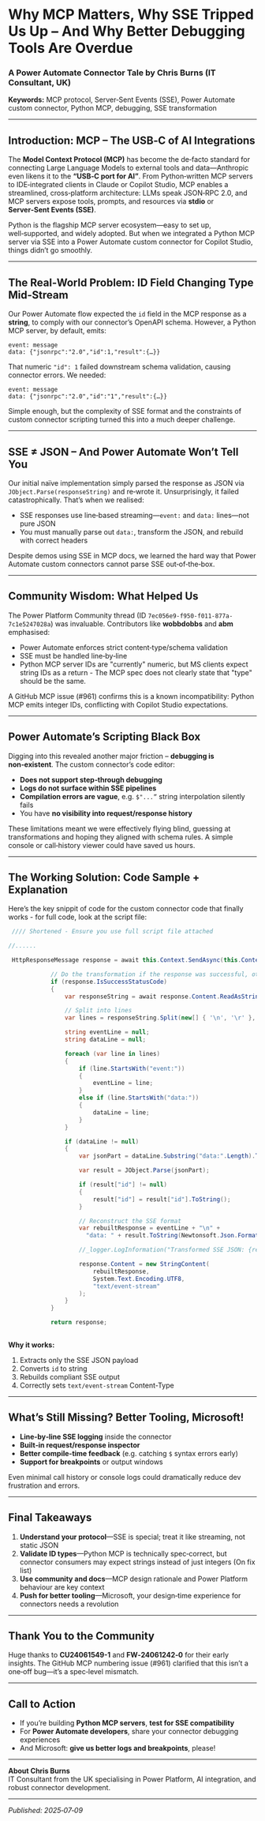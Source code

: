 # Why MCP Matters, Why SSE Tripped Us Up – And Why Better Debugging Tools Are Overdue  
### A Power Automate Connector Tale by Chris Burns (IT Consultant, UK)

**Keywords:** MCP protocol, Server‑Sent Events (SSE), Power Automate custom connector, Python MCP, debugging, SSE transformation

---

## Introduction: MCP – The USB‑C of AI Integrations  

The **Model Context Protocol (MCP)** has become the de‑facto standard for connecting Large Language Models to external tools and data—Anthropic even likens it to the **“USB‑C port for AI”**. From Python‑written MCP servers to IDE‑integrated clients in Claude or Copilot Studio, MCP enables a streamlined, cross‑platform architecture: LLMs speak JSON‑RPC 2.0, and MCP servers expose tools, prompts, and resources via **stdio** or **Server‑Sent Events (SSE)**.

Python is the flagship MCP server ecosystem—easy to set up, well‑supported, and widely adopted. But when we integrated a Python MCP server via SSE into a Power Automate custom connector for Copilot Studio, things didn’t go smoothly.

---

## The Real‑World Problem: ID Field Changing Type Mid‑Stream  

Our Power Automate flow expected the `id` field in the MCP response as a **string**, to comply with our connector’s OpenAPI schema. However, a Python MCP server, by default, emits:

```http
event: message
data: {"jsonrpc":"2.0","id":1,"result":{…}}
```

That numeric `"id": 1` failed downstream schema validation, causing connector errors. We needed:

```http
event: message
data: {"jsonrpc":"2.0","id":"1","result":{…}}
```

Simple enough, but the complexity of SSE format and the constraints of custom connector scripting turned this into a much deeper challenge.

---

## SSE ≠ JSON – And Power Automate Won’t Tell You  

Our initial naïve implementation simply parsed the response as JSON via `JObject.Parse(responseString)` and re‑wrote it. Unsurprisingly, it failed catastrophically. That’s when we realised:

- SSE responses use line‑based streaming—`event:` and `data:` lines—not pure JSON  
- You must manually parse out `data:`, transform the JSON, and rebuild with correct headers  

Despite demos using SSE in MCP docs, we learned the hard way that Power Automate custom connectors cannot parse SSE out‑of‑the‑box.

---

## Community Wisdom: What Helped Us  

The Power Platform Community thread (ID `7ec056e9-f950-f011-877a-7c1e5247028a`) was invaluable. Contributors like **wobbdobbs** and **abm** emphasised:

- Power Automate enforces strict content‑type/schema validation  
- SSE must be handled line‑by‑line  
- Python MCP server IDs are "currently" numeric, but MS clients expect string IDs as a return - The MCP spec does not clearly state that "type" should be the same.   

A GitHub MCP issue (#961) confirms this is a known incompatibility: Python MCP emits integer IDs, conflicting with Copilot Studio expectations.

---

## Power Automate’s Scripting Black Box  

Digging into this revealed another major friction – **debugging is non‑existent**. The custom connector’s code editor:

- **Does not support step‑through debugging**  
- **Logs do not surface within SSE pipelines**  
- **Compilation errors are vague**, e.g. `$"...”` string interpolation silently fails  
- You have **no visibility into request/response history**  

These limitations meant we were effectively flying blind, guessing at transformations and hoping they aligned with schema rules. A simple console or call‑history viewer could have saved us hours.

---

## The Working Solution: Code Sample + Explanation  

Here’s the key snippit of code for the custom connector code that finally works - for full code, look at the script file:

```csharp
 //// Shortened - Ensure you use full script file attached

//......

 HttpResponseMessage response = await this.Context.SendAsync(this.Context.Request, this.CancellationToken).ConfigureAwait(continueOnCapturedContext: false);

            // Do the transformation if the response was successful, otherwise return error responses as-is
            if (response.IsSuccessStatusCode)
            {
                var responseString = await response.Content.ReadAsStringAsync().ConfigureAwait(false);

                // Split into lines
                var lines = responseString.Split(new[] { '\n', '\r' }, StringSplitOptions.RemoveEmptyEntries);

                string eventLine = null;
                string dataLine = null;

                foreach (var line in lines)
                {
                    if (line.StartsWith("event:"))
                    {
                        eventLine = line;
                    }
                    else if (line.StartsWith("data:"))
                    {
                        dataLine = line;
                    }
                }

                if (dataLine != null)
                {
                    var jsonPart = dataLine.Substring("data:".Length).Trim();

                    var result = JObject.Parse(jsonPart);

                    if (result["id"] != null)
                    {
                        result["id"] = result["id"].ToString();
                    }

                    // Reconstruct the SSE format
                    var rebuiltResponse = eventLine + "\n" +
                      "data: " + result.ToString(Newtonsoft.Json.Formatting.None) + "\n\n";

                    //_logger.LogInformation("Transformed SSE JSON: {rebuiltResponse}", rebuiltResponse);

                    response.Content = new StringContent(
                        rebuiltResponse,
                        System.Text.Encoding.UTF8,
                        "text/event-stream"
                    );
                }
            }

            return response;
   

```

**Why it works:**
1. Extracts only the SSE JSON payload  
2. Converts `id` to string  
3. Rebuilds compliant SSE output  
4. Correctly sets `text/event-stream` Content-Type  

---

## What’s Still Missing? Better Tooling, Microsoft!  

- **Line‑by‑line SSE logging** inside the connector  
- **Built‑in request/response inspector**  
- **Better compile‑time feedback** (e.g. catching `$` syntax errors early)  
- **Support for breakpoints** or output windows  

Even minimal call history or console logs could dramatically reduce dev frustration and errors.

---

## Final Takeaways  

1. **Understand your protocol**—SSE is special; treat it like streaming, not static JSON  
2. **Validate ID types**—Python MCP is technically spec‑correct, but connector consumers may expect strings instead of just integers (On fix list) 
3. **Use community and docs**—MCP design rationale and Power Platform behaviour are key context  
4. **Push for better tooling**—Microsoft, your design‑time experience for connectors needs a revolution  

---

## Thank You to the Community  

Huge thanks to **CU24061549-1** and **FW‑24061242‑0** for their early insights. The GitHub MCP numbering issue (#961) clarified that this isn’t a one‑off bug—it’s a spec‑level mismatch.

---

## Call to Action  

- If you’re building **Python MCP servers**, **test for SSE compatibility**  
- For **Power Automate developers**, share your connector debugging experiences  
- And Microsoft: **give us better logs and breakpoints**, please!

---

**About Chris Burns**  
IT Consultant from the UK specialising in Power Platform, AI integration, and robust connector development.

---

*Published: 2025‑07‑09*

